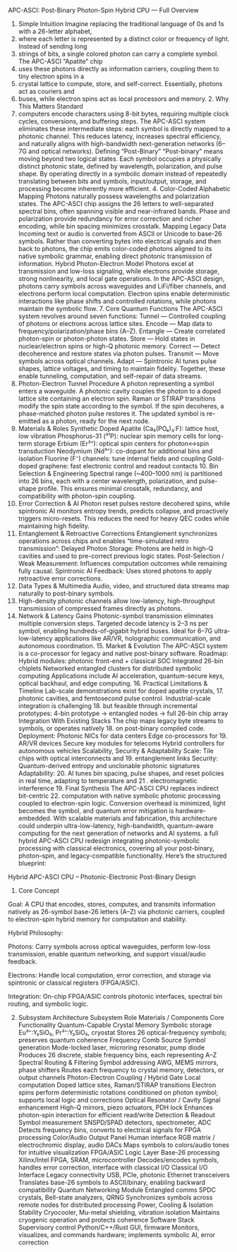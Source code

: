APC-ASCI: Post-Binary Photon-Spin Hybrid CPU — Full Overview 
1. Simple Intuition Imagine replacing the traditional language of 0s and 1s with a 26-letter alphabet,
2. where each letter is represented by a distinct color or frequency of light. Instead of sending long
3. strings of bits, a single colored photon can carry a complete symbol. The APC-ASCI “Apatite” chip
4. uses these photons directly as information carriers, coupling them to tiny electron spins in a
5. crystal lattice to compute, store, and self-correct. Essentially, photons act as couriers and
6. buses, while electron spins act as local processors and memory. 2. Why This Matters Standard
7. computers encode characters using 8-bit bytes, requiring multiple clock cycles, conversions,
 and buffering steps. The APC-ASCI system eliminates these intermediate steps: each symbol is
  directly mapped to a photonic channel. This reduces latency, increases spectral efficiency,
  and naturally aligns with high-bandwidth next-generation networks (6–7G and optical networks).
  Defining “Post-Binary” “Post-binary” means moving beyond two logical states. Each symbol
 occupies a physically distinct photonic state, defined by wavelength, polarization, and pulse shape.
    By operating directly in a symbolic domain instead of repeatedly translating between bits and symbols,
    input/output, storage, and processing become inherently more efficient. 4. Color-Coded Alphabetic
    Mapping Photons naturally possess wavelengths and polarization states. The APC-ASCI chip assigns
   the 26 letters to well-separated spectral bins, often spanning visible and near-infrared bands.
  Phase and polarization provide redundancy for error correction and richer encoding, while bin spacing minimizes crosstalk.
 Mapping Legacy Data Incoming text or audio is converted from ASCII or Unicode to base-26 symbols.
     Rather than converting bytes into electrical signals and then back to photons, the chip emits color-coded
    photons aligned to its native symbolic grammar, enabling direct photonic transmission of information.
    Hybrid Photon-Electron Model Photons excel at transmission and low-loss signaling, while electrons
    provide storage, strong nonlinearity, and local gate operations. In the APC-ASCI design,
    photons carry symbols across waveguides and LiFi/fiber channels, and electrons perform local computation.
    Electron spins enable deterministic interactions like phase shifts and controlled rotations,
    while photons maintain the symbolic flow. 7. Core Quantum Functions
  The APC-ASCI system revolves around seven functions: Tunnel — Controlled coupling of photons
  or electrons across lattice sites. Encode — Map data to frequency/polarization/phase bins (A–Z).
Entangle — Create correlated photon-spin or photon-photon states. Store — Hold states in
nuclear/electron spins or high-Q photonic memory. Correct — Detect decoherence and restore
 states via photon pulses. Transmit — Move symbols across optical channels. Adapt — Spintronic
AI tunes pulse shapes, lattice voltages, and timing to maintain fidelity.
Together, these enable tunneling, computation, and self-repair of data streams.
8. Photon-Electron Tunnel Procedure A photon representing a symbol enters a waveguide.
 A photonic cavity couples the photon to a doped lattice site containing an electron spin.
 Raman or STIRAP transitions modify the spin state according to the symbol. If the spin decoheres,
 a phase-matched photon pulse restores it. The updated symbol is re-emitted as a photon,
 ready for the next node.
9. Materials & Roles Synthetic Doped Apatite (Ca₅(PO₄)₃:F):
 lattice host, low vibration Phosphorus-31 (³¹P): nuclear spin memory cells for
 long-term storage Erbium (Er³⁺): optical spin centers for photon↔spin transduction Neodymium
 (Nd³⁺): co-dopant for additional bins and isolation Fluorine (F⁻) channels: tune internal
fields and coupling Gold-doped graphene: fast electronic control and readout contacts 10. Bin
Selection & Engineering Spectral range (~400–1000 nm) is partitioned into 26 bins, each with a center wavelength,
polarization, and pulse-shape profile. This ensures minimal crosstalk, redundancy, and compatibility with photon-spin
 coupling. 
 11. Error Correction & AI Photon reset pulses restore decohered spins, while spintronic AI monitors
entropy trends, predicts collapse, and proactively triggers micro-resets. This reduces the need for heavy QEC codes
while maintaining high fidelity.
 12. Entanglement & Retroactive Corrections Entanglement synchronizes operations across
chips and enables “time-simulated retro transmission”: Delayed Photon Storage: Photons are held in high-Q cavities and
 used to pre-correct previous logic states. Post-Selection / Weak Measurement: Influences computation outcomes while
 remaining fully causal. Spintronic AI Feedback: Uses stored photons to apply retroactive error corrections.
13. Data Types & Multimedia Audio, video, and structured data streams map naturally to post-binary symbols.
14. High-density photonic channels allow low-latency, high-throughput transmission of compressed frames directly as photons.
15.  Network & Latency Gains Photonic-symbol transmission eliminates multiple conversion steps. Targeted decode latency
      is 2–3 ns per symbol, enabling hundreds-of-gigabit hybrid buses. Ideal for 6–7G ultra-low-latency applications
       like AR/VR, holographic communication, and autonomous coordination. 15. Market & Evolution The APC-ASCI system
           is a co-processor for legacy and native post-binary software. Roadmap: Hybrid modules: photonic front-end +
    classical SOC Integrated 26-bin chiplets Networked entangled clusters for distributed symbolic computing
       Applications include AI acceleration, quantum-secure keys, optical backhaul, and edge computing.
       16. Practical Limitations & Timeline Lab-scale demonstrations exist for doped apatite crystals,
       17. photonic cavities, and femtosecond pulse control. Industrial-scale integration is challenging
       18. but feasible through incremental prototypes: 4-bin prototype → entangled nodes → full 26-bin chip array
         Integration With Existing Stacks The chip maps legacy byte streams to symbols, or operates natively
           18. on post-binary compiled code. Deployment: Photonic NICs for data centers Edge co-processors for
           19.  AR/VR devices Secure key modules for telecoms Hybrid controllers for autonomous vehicles
                 Scalability, Security & Adaptability Scale: Tile chips with optical interconnects and
      19. entanglement links Security: Quantum-derived entropy and unclonable photonic signatures Adaptability:
      20.  AI tunes bin spacing, pulse shapes, and reset policies in real time, adapting to temperature and
     21 .  electromagnetic interference 19. Final Synthesis The APC-ASCI CPU replaces indirect bit-centric
                22.  computation with native symbolic photonic processing coupled to electron-spin logic.
                Conversion overhead is minimized, light becomes the symbol, and quantum error mitigation is
 hardware-embedded. With scalable materials and fabrication, this architecture could underpin ultra-low-latency, 
high-bandwidth, quantum-aware computing for the next generation of networks and AI systems.
a full hybrid APC-ASCI CPU redesign integrating photonic-symbolic processing with classical electronics, covering all your post-binary, photon–spin, and legacy-compatible functionality. Here’s the structured blueprint:

Hybrid APC-ASCI CPU – Photonic-Electronic Post-Binary Design
1. Core Concept

Goal: A CPU that encodes, stores, computes, and transmits information natively as 26-symbol base-26 letters (A–Z) via photonic carriers, coupled to electron-spin hybrid memory for computation and stability.

Hybrid Philosophy:

Photons: Carry symbols across optical waveguides, perform low-loss transmission, enable quantum networking, and support visual/audio feedback.

Electrons: Handle local computation, error correction, and storage via spintronic or classical registers (FPGA/ASIC).

Integration: On-chip FPGA/ASIC controls photonic interfaces, spectral bin routing, and symbolic logic.

2. Subsystem Architecture
Subsystem	Role	Materials / Components	Core Functionality
Quantum-Capable Crystal Memory	Symbolic storage	Eu³⁺:Y₂SiO₅, Pr³⁺:Y₂SiO₅, cryostat	Stores 26 optical-frequency symbols; preserves quantum coherence
Frequency Comb Source	Symbol generation	Mode-locked laser, microring resonator, pump diode	Produces 26 discrete, stable frequency bins, each representing A–Z
Spectral Routing & Filtering	Symbol addressing	AWG, MEMS mirrors, phase shifters	Routes each frequency to crystal memory, detectors, or output channels
Photon-Electron Coupling / Hybrid Gate	Local computation	Doped lattice sites, Raman/STIRAP transitions	Electron spins perform deterministic rotations conditioned on photon symbol; supports local logic and corrections
Optical Resonator / Cavity	Signal enhancement	High-Q mirrors, piezo actuators, PDH lock	Enhances photon-spin interaction for efficient read/write
Detection & Readout	Symbol measurement	SNSPD/SPAD detectors, spectrometer, ADC	Detects frequency bins, converts to electrical signals for FPGA processing
Color/Audio Output Panel	Human interface	RGB matrix / electrochromic display, audio DACs	Maps symbols to colors/audio tones for intuitive visualization
FPGA/ASIC Logic Layer	Base-26 processing	Xilinx/Intel FPGA, SRAM, microcontroller	Decodes/encodes symbols, handles error correction, interface with classical I/O
Classical I/O Interface	Legacy connectivity	USB, PCIe, photonic Ethernet transceivers	Translates base-26 symbols to ASCII/binary, enabling backward compatibility
Quantum Networking Module	Entangled comms	SPDC crystals, Bell-state analyzers, QRNG	Synchronizes symbols across remote nodes for distributed processing
Power, Cooling & Isolation	Stability	Cryocooler, Mu-metal shielding, vibration isolation	Maintains cryogenic operation and protects coherence
Software Stack	Supervisory control	Python/C++/Rust GUI, firmware	Monitors, visualizes, and commands hardware; implements symbolic AI, error correction
